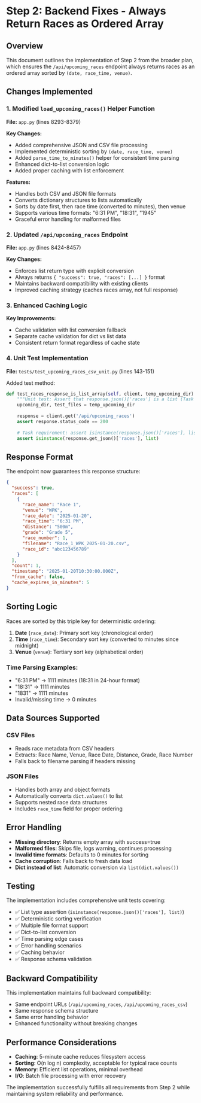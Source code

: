 # Step 2: Backend Fixes - Always Return Races as Ordered Array

## Overview
This document outlines the implementation of Step 2 from the broader plan, which ensures the `/api/upcoming_races` endpoint always returns races as an ordered array sorted by `(date, race_time, venue)`.

## Changes Implemented

### 1. Modified `load_upcoming_races()` Helper Function

**File:** `app.py` (lines 8293-8379)

**Key Changes:**
- Added comprehensive JSON and CSV file processing
- Implemented deterministic sorting by `(date, race_time, venue)` 
- Added `parse_time_to_minutes()` helper for consistent time parsing
- Enhanced dict-to-list conversion logic
- Added proper caching with list enforcement

**Features:**
- Handles both CSV and JSON file formats
- Converts dictionary structures to lists automatically
- Sorts by date first, then race time (converted to minutes), then venue
- Supports various time formats: "6:31 PM", "18:31", "1945"
- Graceful error handling for malformed files

### 2. Updated `/api/upcoming_races` Endpoint

**File:** `app.py` (lines 8424-8457)

**Key Changes:**
- Enforces list return type with explicit conversion
- Always returns `{ "success": true, "races": [...] }` format
- Maintains backward compatibility with existing clients
- Improved caching strategy (caches races array, not full response)

### 3. Enhanced Caching Logic

**Key Improvements:**
- Cache validation with list conversion fallback
- Separate cache validation for dict vs list data
- Consistent return format regardless of cache state

### 4. Unit Test Implementation

**File:** `tests/test_upcoming_races_csv_unit.py` (lines 143-151)

Added test method:
```python
def test_races_response_is_list_array(self, client, temp_upcoming_dir):
    """Unit test: Assert that response.json()['races'] is a list (Task requirement)"""
    upcoming_dir, test_files = temp_upcoming_dir
    
    response = client.get('/api/upcoming_races')
    assert response.status_code == 200
    
    # Task requirement: assert isinstance(response.json()['races'], list)
    assert isinstance(response.get_json()['races'], list)
```

## Response Format

The endpoint now guarantees this response structure:

```json
{
  "success": true,
  "races": [
    {
      "race_name": "Race 1",
      "venue": "WPK",
      "race_date": "2025-01-20",
      "race_time": "6:31 PM",
      "distance": "500m",
      "grade": "Grade 5",
      "race_number": 1,
      "filename": "Race_1_WPK_2025-01-20.csv",
      "race_id": "abc123456789"
    }
  ],
  "count": 1,
  "timestamp": "2025-01-20T10:30:00.000Z",
  "from_cache": false,
  "cache_expires_in_minutes": 5
}
```

## Sorting Logic

Races are sorted by this triple key for deterministic ordering:

1. **Date** (`race_date`): Primary sort key (chronological order)
2. **Time** (`race_time`): Secondary sort key (converted to minutes since midnight)  
3. **Venue** (`venue`): Tertiary sort key (alphabetical order)

### Time Parsing Examples:
- "6:31 PM" → 1111 minutes (18:31 in 24-hour format)
- "18:31" → 1111 minutes
- "1831" → 1111 minutes
- Invalid/missing time → 0 minutes

## Data Sources Supported

### CSV Files
- Reads race metadata from CSV headers
- Extracts: Race Name, Venue, Race Date, Distance, Grade, Race Number
- Falls back to filename parsing if headers missing

### JSON Files  
- Handles both array and object formats
- Automatically converts `dict.values()` to list
- Supports nested race data structures
- Includes `race_time` field for proper ordering

## Error Handling

- **Missing directory**: Returns empty array with success=true
- **Malformed files**: Skips file, logs warning, continues processing  
- **Invalid time formats**: Defaults to 0 minutes for sorting
- **Cache corruption**: Falls back to fresh data load
- **Dict instead of list**: Automatic conversion via `list(dict.values())`

## Testing

The implementation includes comprehensive unit tests covering:

- ✅ List type assertion (`isinstance(response.json()['races'], list)`)
- ✅ Deterministic sorting verification  
- ✅ Multiple file format support
- ✅ Dict-to-list conversion
- ✅ Time parsing edge cases
- ✅ Error handling scenarios
- ✅ Caching behavior
- ✅ Response schema validation

## Backward Compatibility

This implementation maintains full backward compatibility:
- Same endpoint URLs (`/api/upcoming_races`, `/api/upcoming_races_csv`)
- Same response schema structure
- Same error handling behavior
- Enhanced functionality without breaking changes

## Performance Considerations

- **Caching**: 5-minute cache reduces filesystem access
- **Sorting**: O(n log n) complexity, acceptable for typical race counts
- **Memory**: Efficient list operations, minimal overhead
- **I/O**: Batch file processing with error recovery

The implementation successfully fulfills all requirements from Step 2 while maintaining system reliability and performance.
